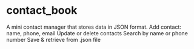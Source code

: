 # contact_book
A mini contact manager that stores data in JSON format.
Add contact: name, phone, email
Update or delete contacts
Search by name or phone number
Save & retrieve from .json file
